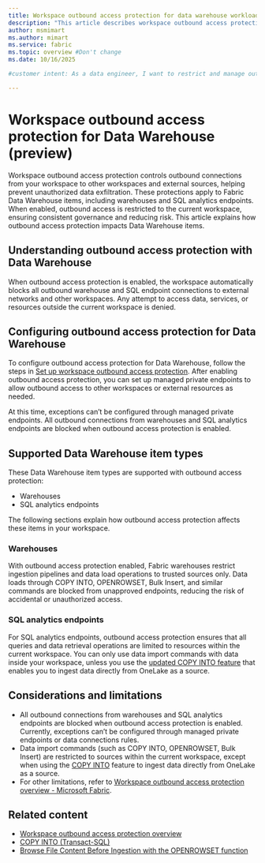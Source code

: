 ```yaml
---
title: Workspace outbound access protection for data warehouse workloads
description: "This article describes workspace outbound access protection for data warehouse workloads."
author: msmimart
ms.author: mimart
ms.service: fabric
ms.topic: overview #Don't change
ms.date: 10/16/2025

#customer intent: As a data engineer, I want to restrict and manage outbound network connections from my Fabric workspace’s data warehouse workloads, so that I can prevent unauthorized data exfiltration and ensure compliance with my organization’s security requirements.

---
```


# Workspace outbound access protection for Data Warehouse (preview)

Workspace outbound access protection controls outbound connections from your workspace to other workspaces and external sources, helping prevent unauthorized data exfiltration. These protections apply to Fabric Data Warehouse items, including warehouses and SQL analytics endpoints. When enabled, outbound access is restricted to the current workspace, ensuring consistent governance and reducing risk. This article explains how outbound access protection impacts Data Warehouse items.

## Understanding outbound access protection with Data Warehouse

When outbound access protection is enabled, the workspace automatically blocks all outbound warehouse and SQL endpoint connections to external networks and other workspaces. Any attempt to access data, services, or resources outside the current workspace is denied.

## Configuring outbound access protection for Data Warehouse

To configure outbound access protection for Data Warehouse, follow the steps in [Set up workspace outbound access protection](workspace-outbound-access-protection-set-up.md). After enabling outbound access protection, you can set up managed private endpoints to allow outbound access to other workspaces or external resources as needed.

At this time, exceptions can’t be configured through managed private endpoints. All outbound connections from warehouses and SQL analytics endpoints are blocked when outbound access protection is enabled.

## Supported Data Warehouse item types

These Data Warehouse item types are supported with outbound access protection:

* Warehouses
* SQL analytics endpoints

The following sections explain how outbound access protection affects these items in your workspace.

### Warehouses

With outbound access protection enabled, Fabric warehouses restrict ingestion pipelines and data load operations to trusted sources only. Data loads through COPY INTO, OPENROWSET, Bulk Insert, and similar commands are blocked from unapproved endpoints, reducing the risk of accidental or unauthorized access.

### SQL analytics endpoints

For SQL analytics endpoints, outbound access protection ensures that all queries and data retrieval operations are limited to resources within the current workspace. You can only use data import commands with data inside your workspace, unless you use the [updated COPY INTO feature](https://blog.fabric.microsoft.com/blog/announcing-public-preview-onelake-as-a-source-for-copy-into-and-openrowset) that enables you to ingest data directly from OneLake as a source. 

## Considerations and limitations

- All outbound connections from warehouses and SQL analytics endpoints are blocked when outbound access protection is enabled. Currently, exceptions can’t be configured through managed private endpoints or data connections rules. 
- Data import commands (such as COPY INTO, OPENROWSET, Bulk Insert) are restricted to sources within the current workspace, except when using the [COPY INTO](/sql/t-sql/statements/copy-into-transact-sql?view=fabric&preserve-view=true) feature to ingest data directly from OneLake as a source.
- For other limitations, refer to [Workspace outbound access protection overview - Microsoft Fabric](/fabric/security/workspace-outbound-access-protection-overview#considerations-and-limitations).

## Related content

* [Workspace outbound access protection overview](workspace-outbound-access-protection-overview.md)    
* [COPY INTO (Transact-SQL)](/sql/t-sql/statements/copy-into-transact-sql?view=fabric&preserve-view=true)
* [Browse File Content Before Ingestion with the OPENROWSET function](/fabric/data-warehouse/browse-file-content-with-openrowset)
